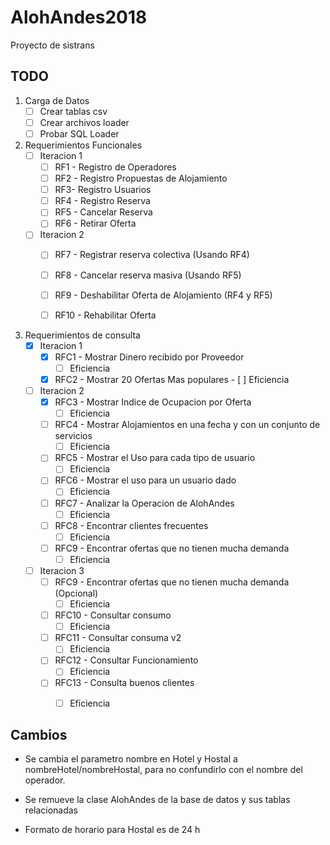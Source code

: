 # AlohAndes2018
Proyecto de sistrans 

## TODO


1. Carga de Datos
   - [ ] Crear tablas csv
   - [ ] Crear archivos loader
   - [ ] Probar SQL Loader

2. Requerimientos Funcionales
   - [ ] Iteracion 1
     - [ ] RF1 - Registro de Operadores
     - [ ] RF2 - Registro Propuestas de Alojamiento
     - [ ] RF3- Registro Usuarios
     - [ ] RF4 - Registro Reserva
     - [ ] RF5 - Cancelar Reserva
     - [ ] RF6 - Retirar Oferta 
    - [ ] Iteracion 2
      - [ ] RF7 - Registrar reserva colectiva (Usando RF4)
      - [ ] RF8 - Cancelar reserva masiva (Usando RF5)
      - [ ] RF9 - Deshabilitar Oferta de Alojamiento (RF4 y RF5) 
      - [ ] RF10 - Rehabilitar Oferta


3. Requerimientos de consulta
   - [x] Iteracion 1
     - [x] RFC1 - Mostrar Dinero recibido por Proveedor
	   - [ ] Eficiencia
     - [x] RFC2 - Mostrar 20 Ofertas Mas populares
           - [ ] Eficiencia
   - [ ] Iteracion 2 
     - [x] RFC3 - Mostrar Indice de Ocupacion por Oferta
       - [ ] Eficiencia
     - [ ] RFC4 - Mostrar Alojamientos en una fecha y con un conjunto de servicios
	   - [ ] Eficiencia
     - [ ] RFC5 - Mostrar el Uso para cada tipo de usuario
  	   - [ ] Eficiencia
     - [ ] RFC6 - Mostrar el uso para un usuario dado
  	   - [ ] Eficiencia
     - [ ] RFC7 - Analizar la Operacion de AlohAndes
  	   - [ ] Eficiencia
     - [ ] RFC8 - Encontrar clientes frecuentes
  	   - [ ] Eficiencia
     - [ ] RFC9 - Encontrar ofertas que no tienen mucha demanda
  	   - [ ] Eficiencia
   - [ ] Iteracion 3
     - [ ] RFC9 - Encontrar ofertas que no tienen mucha demanda (Opcional)
       - [ ] Eficiencia
     - [ ] RFC10 - Consultar consumo 
  	   - [ ] Eficiencia
     - [ ] RFC11 - Consultar consuma v2
  	   - [ ] Eficiencia
     - [ ] RFC12 - Consultar Funcionamiento
  	   - [ ] Eficiencia
     - [ ] RFC13 - Consulta buenos clientes
  	   - [ ] Eficiencia


## Cambios

* Se cambia el parametro nombre en Hotel y Hostal a nombreHotel/nombreHostal, para no confundirlo con el nombre del operador.

* Se remueve la clase AlohAndes de la base de datos y sus tablas relacionadas

* Formato de horario para Hostal es de 24 h

